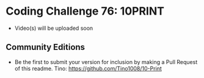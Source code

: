# Coding Challenge 76: 10PRINT
* Video(s) will be uploaded soon

## Community Editions
* Be the first to submit your version for inclusion by making a Pull Request of this readme.
Tino: https://github.com/Tino1008/10-Print
